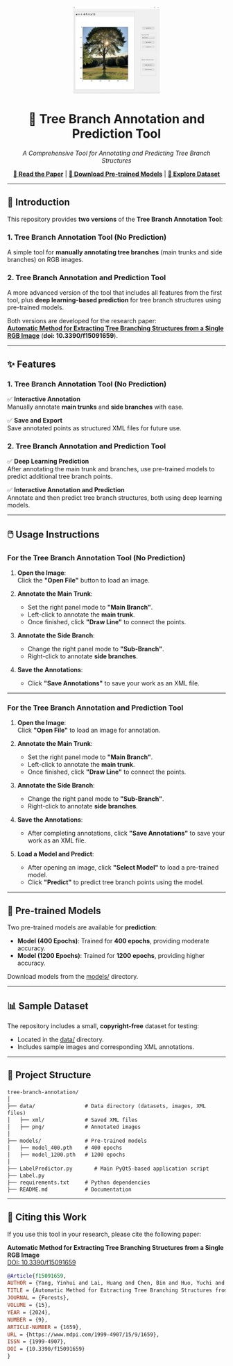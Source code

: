 <div align="center">
  <img src="assets/logo.png" alt="Tree Branch Tool Logo" width="200" height="200"/>

  # **🌳 Tree Branch Annotation and Prediction Tool**

  *A Comprehensive Tool for Annotating and Predicting Tree Branch Structures*

  [**📄 Read the Paper**](https://doi.org/10.3390/f15091659) | [**🔽 Download Pre-trained Models**](models/) | [**📂 Explore Dataset**](data/)
</div>

---

## **📖 Introduction**

This repository provides **two versions** of the **Tree Branch Annotation Tool**:

### 1. **Tree Branch Annotation Tool (No Prediction)**
A simple tool for **manually annotating tree branches** (main trunks and side branches) on RGB images.

### 2. **Tree Branch Annotation and Prediction Tool**
A more advanced version of the tool that includes all features from the first tool, plus **deep learning-based prediction** for tree branch structures using pre-trained models.

Both versions are developed for the research paper:  
[**Automatic Method for Extracting Tree Branching Structures from a Single RGB Image**](https://doi.org/10.3390/f15091659) (**doi: 10.3390/f15091659**).

---

## **✨ Features**

### **1. Tree Branch Annotation Tool (No Prediction)**

✅ **Interactive Annotation**  
Manually annotate **main trunks** and **side branches** with ease.

✅ **Save and Export**  
Save annotated points as structured XML files for future use.

### **2. Tree Branch Annotation and Prediction Tool**

✅ **Deep Learning Prediction**  
After annotating the main trunk and branches, use pre-trained models to predict additional tree branch points.

✅ **Interactive Annotation and Prediction**  
Annotate and then predict tree branch structures, both using deep learning models.

---

## **🖱️ Usage Instructions**

### **For the Tree Branch Annotation Tool (No Prediction)**

1. **Open the Image**:  
   Click the **"Open File"** button to load an image.

2. **Annotate the Main Trunk**:  
   - Set the right panel mode to **"Main Branch"**.
   - Left-click to annotate the **main trunk**.
   - Once finished, click **"Draw Line"** to connect the points.

3. **Annotate the Side Branch**:  
   - Change the right panel mode to **"Sub-Branch"**.
   - Right-click to annotate **side branches**.

4. **Save the Annotations**:  
   - Click **"Save Annotations"** to save your work as an XML file.

---

### **For the Tree Branch Annotation and Prediction Tool**

1. **Open the Image**:  
   Click **"Open File"** to load an image for annotation.

2. **Annotate the Main Trunk**:  
   - Set the right panel mode to **"Main Branch"**.
   - Left-click to annotate the **main trunk**.
   - Once finished, click **"Draw Line"** to connect the points.

3. **Annotate the Side Branch**:  
   - Change the right panel mode to **"Sub-Branch"**.
   - Right-click to annotate **side branches**.

4. **Save the Annotations**:  
   - After completing annotations, click **"Save Annotations"** to save your work as an XML file.

5. **Load a Model and Predict**:  
   - After opening an image, click **"Select Model"** to load a pre-trained model.
   - Click **"Predict"** to predict tree branch points using the model.

---

## **📁 Pre-trained Models**

Two pre-trained models are available for **prediction**:

- **Model (400 Epochs)**: Trained for **400 epochs**, providing moderate accuracy.
- **Model (1200 Epochs)**: Trained for **1200 epochs**, providing higher accuracy.

Download models from the [models/](models/) directory.

---

## **📊 Sample Dataset**

The repository includes a small, **copyright-free** dataset for testing:

- Located in the [data/](data/) directory.
- Includes sample images and corresponding XML annotations.

---

## **📂 Project Structure**

```plaintext
tree-branch-annotation/
│
├── data/                # Data directory (datasets, images, XML files)
│   ├── xml/             # Saved XML files
│   ├── png/             # Annotated images
│
├── models/              # Pre-trained models
│   ├── model_400.pth    # 400 epochs
│   ├── model_1200.pth   # 1200 epochs
│
├── LabelPredictor.py       # Main PyQt5-based application script
├── Label.py
├── requirements.txt     # Python dependencies
├── README.md            # Documentation
```

---

## **📜 Citing this Work**

If you use this tool in your research, please cite the following paper:

**Automatic Method for Extracting Tree Branching Structures from a Single RGB Image**  
[DOI: 10.3390/f15091659](https://doi.org/10.3390/f15091659)

```bibtex
@Article{f15091659,
AUTHOR = {Yang, Yinhui and Lai, Huang and Chen, Bin and Huo, Yuchi and Xia, Kai and Huang, Jianqin},
TITLE = {Automatic Method for Extracting Tree Branching Structures from a Single RGB Image},
JOURNAL = {Forests},
VOLUME = {15},
YEAR = {2024},
NUMBER = {9},
ARTICLE-NUMBER = {1659},
URL = {https://www.mdpi.com/1999-4907/15/9/1659},
ISSN = {1999-4907},
DOI = {10.3390/f15091659}
}

